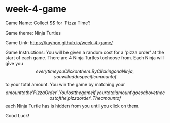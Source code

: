 # week-4-game
Game Name:
Collect $$ for 'Pizza Time'!

Game theme: 
Ninja Turtles

Game Link:
https://kayhon.github.io/week-4-game/

Game Instructions:
You will be given a random cost for a 'pizza order' at the start of each game. There are 4 Ninja Turtles tochoose from.
Each Ninja will give you $$ everytime you Click on them. By Clicking on a Ninja, you will add a specific amount of $$ to your total amount.
You win the game by matching your $$ amount to the 'Pizza Order'. You lost the game if 'your total amount' goes above the cost of the 'pizza order'. The amount of $$ each Ninja Turtle has is hidden from you until you click on them.

Good Luck!

